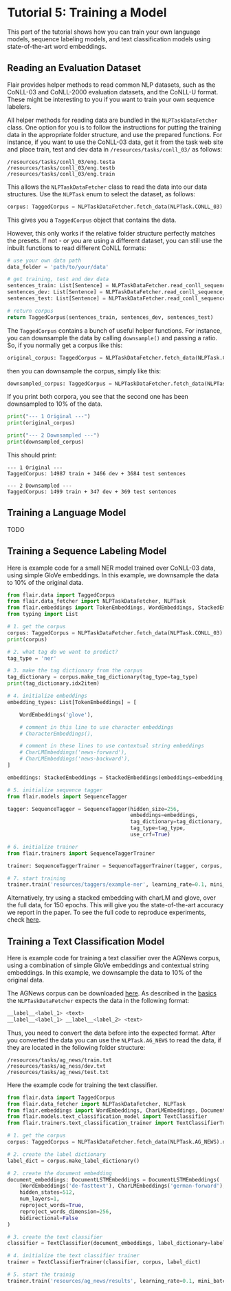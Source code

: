 # Tutorial 5: Training a Model

This part of the tutorial shows how you can train your own language models, sequence labeling models, and text 
classification models using state-of-the-art word embeddings. 

## Reading an Evaluation Dataset

Flair provides helper methods to read common NLP datasets, such as the CoNLL-03 and CoNLL-2000 evaluation datasets, 
and the CoNLL-U format. These might be interesting to you if you want to train your own sequence labelers. 

All helper methods for reading data are bundled in the `NLPTaskDataFetcher` class. One option for you is to follow 
the instructions for putting the training data in the appropriate folder structure, and use the prepared functions. 
For instance, if you want to use the CoNLL-03 data, get it from the task web site and place train, test and dev data
in `/resources/tasks/conll_03/` as follows: 

```
/resources/tasks/conll_03/eng.testa
/resources/tasks/conll_03/eng.testb
/resources/tasks/conll_03/eng.train
```

This allows the `NLPTaskDataFetcher` class to read the data into our data structures. Use the `NLPTask` enum to select 
the dataset, as follows: 

```python
corpus: TaggedCorpus = NLPTaskDataFetcher.fetch_data(NLPTask.CONLL_03)
```

This gives you a `TaggedCorpus` object that contains the data. 

However, this only works if the relative folder structure perfectly matches the presets. If not - or you are using 
a different dataset, you can still use the inbuilt functions to read different CoNLL formats:

```python
# use your own data path
data_folder = 'path/to/your/data'

# get training, test and dev data
sentences_train: List[Sentence] = NLPTaskDataFetcher.read_conll_sequence_labeling_data(data_folder + '/eng.train')
sentences_dev: List[Sentence] = NLPTaskDataFetcher.read_conll_sequence_labeling_data(data_folder + '/eng.testa')
sentences_test: List[Sentence] = NLPTaskDataFetcher.read_conll_sequence_labeling_data(data_folder + '/eng.testb')

# return corpus
return TaggedCorpus(sentences_train, sentences_dev, sentences_test)
```

The `TaggedCorpus` contains a bunch of useful helper functions. For instance, you can downsample the data by calling
`downsample()` and passing a ratio. So, if you normally get a corpus like this:

```python
original_corpus: TaggedCorpus = NLPTaskDataFetcher.fetch_data(NLPTask.CONLL_03)
```

then you can downsample the corpus, simply like this: 

```python
downsampled_corpus: TaggedCorpus = NLPTaskDataFetcher.fetch_data(NLPTask.CONLL_03).downsample(0.1)
```

If you print both corpora, you see that the second one has been downsampled to 10% of the data. 

```python
print("--- 1 Original ---")
print(original_corpus)

print("--- 2 Downsampled ---")
print(downsampled_corpus)
```

This should print: 

```console
--- 1 Original ---
TaggedCorpus: 14987 train + 3466 dev + 3684 test sentences

--- 2 Downsampled ---
TaggedCorpus: 1499 train + 347 dev + 369 test sentences
```

## Training a Language Model

TODO

## Training a Sequence Labeling Model

Here is example code for a small NER model trained over CoNLL-03 data, using simple GloVe embeddings.
In this example, we downsample the data to 10% of the original data. 

```python
from flair.data import TaggedCorpus
from flair.data_fetcher import NLPTaskDataFetcher, NLPTask
from flair.embeddings import TokenEmbeddings, WordEmbeddings, StackedEmbeddings, CharLMEmbeddings, CharacterEmbeddings
from typing import List

# 1. get the corpus
corpus: TaggedCorpus = NLPTaskDataFetcher.fetch_data(NLPTask.CONLL_03).downsample(0.1)
print(corpus)

# 2. what tag do we want to predict?
tag_type = 'ner'

# 3. make the tag dictionary from the corpus
tag_dictionary = corpus.make_tag_dictionary(tag_type=tag_type)
print(tag_dictionary.idx2item)

# 4. initialize embeddings
embedding_types: List[TokenEmbeddings] = [

    WordEmbeddings('glove'),

    # comment in this line to use character embeddings
    # CharacterEmbeddings(),

    # comment in these lines to use contextual string embeddings
    # CharLMEmbeddings('news-forward'),
    # CharLMEmbeddings('news-backward'),
]

embeddings: StackedEmbeddings = StackedEmbeddings(embeddings=embedding_types)

# 5. initialize sequence tagger
from flair.models import SequenceTagger

tagger: SequenceTagger = SequenceTagger(hidden_size=256,
                                        embeddings=embeddings,
                                        tag_dictionary=tag_dictionary,
                                        tag_type=tag_type,
                                        use_crf=True)

# 6. initialize trainer
from flair.trainers import SequenceTaggerTrainer

trainer: SequenceTaggerTrainer = SequenceTaggerTrainer(tagger, corpus, test_mode=True)

# 7. start training
trainer.train('resources/taggers/example-ner', learning_rate=0.1, mini_batch_size=32, max_epochs=150)
```

Alternatively, try using a stacked embedding with charLM and glove, over the full data, for 150 epochs.
This will give you the state-of-the-art accuracy we report in the paper. To see the full code to reproduce experiments, 
check [here](/resources/docs/EXPERIMENTS.md). 

## Training a Text Classification Model

Here is example code for training a text classifier over the AGNews corpus, using  a combination of simple GloVe 
embeddings and contextual string embeddings. In this example, we downsample the data to 10% of the original data. 

The AGNews corpus can be downloaded [here](https://www.di.unipi.it/~gulli/AG_corpus_of_news_articles.html). As 
described in the [basics](/resources/docs/TUTORIAL_BASICS.md) the `NLPTaskDataFetcher` expects the data in the 
following format:
```bash
__label__<label_1> <text>
__label__<label_1> __label__<label_2> <text>
```
Thus, you need to convert the data before into the expected format. After you converted the data you can use the 
`NLPTask.AG_NEWS` to read the data, if they are located in the following folder structure:
```
/resources/tasks/ag_news/train.txt
/resources/tasks/ag_ness/dev.txt
/resources/tasks/ag_news/test.txt
```

Here the example code for training the text classifier.
```python
from flair.data import TaggedCorpus
from flair.data_fetcher import NLPTaskDataFetcher, NLPTask
from flair.embeddings import WordEmbeddings, CharLMEmbeddings, DocumentLSTMEmbeddings
from flair.models.text_classification_model import TextClassifier
from flair.trainers.text_classification_trainer import TextClassifierTrainer

# 1. get the corpus
corpus: TaggedCorpus = NLPTaskDataFetcher.fetch_data(NLPTask.AG_NEWS).downsample(0.1)

# 2. create the label dictionary
label_dict = corpus.make_label_dictionary()

# 2. create the document embedding
document_embeddings: DocumentLSTMEmbeddings = DocumentLSTMEmbeddings(
    [WordEmbeddings('de-fasttext'), CharLMEmbeddings('german-forward'), CharLMEmbeddings('german-backward')],
    hidden_states=512,
    num_layers=1,
    reproject_words=True,
    reproject_words_dimension=256,
    bidirectional=False
)

# 3. create the text classifier
classifier = TextClassifier(document_embeddings, label_dictionary=label_dict, multi_label=False)

# 4. initialize the text classifier trainer
trainer = TextClassifierTrainer(classifier, corpus, label_dict)

# 5. start the trainig
trainer.train('resources/ag_news/results', learning_rate=0.1, mini_batch_size=32, max_epochs=150, embeddings_in_memory=False, anneal_factor=0.5, patience=10) 
```